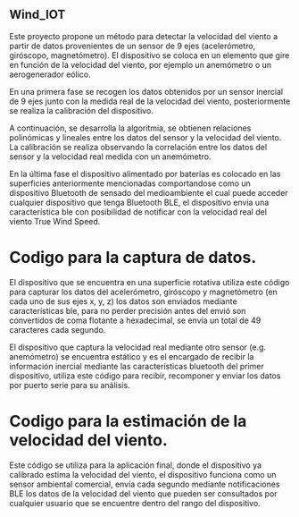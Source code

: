 ## Wind_IOT
Este proyecto propone un método para detectar la velocidad del viento a partir de datos provenientes de un sensor de 9 ejes (acelerómetro, giróscopo, magnetómetro). El dispositivo se coloca en un elemento que gire en función de la velocidad del viento, por ejemplo un anemómetro o un aerogenerador eólico. 

En una primera fase se recogen los datos obtenidos por un sensor inercial de 9 ejes junto con la medida real de la velocidad del viento, posteriormente se realiza la calibración del dispositivo.

A continuación, se desarrolla la algoritmia, se obtienen relaciones polinómicas y lineales entre los datos del sensor y la velocidad del viento. La calibración se realiza observando la correlación entre los datos del sensor y la velocidad real medida con un anemómetro.  

En la última fase el dispositivo alimentado por baterías es colocado en las superficies anteriormente mencionadas comportandose como un dispositivo Bluetooth de sensado del medioambiente el cual puede acceder cualquier dispositivo que tenga Bluetooth BLE, el dispositivo envia una característica ble con posibilidad de notificar con la velocidad real del viento True Wind Speed.  

# Codigo para la captura de datos.
El dispositivo que se encuentra en una superficie rotativa utiliza este código para capturar los datos del acelerómetro, giróscopo y magnetómetro (en cada uno de sus ejes x, y, z) los datos son enviados mediante características ble, para no perder precisión antes del envió son convertidos de coma flotante a hexadecimal, se envía un total de 49 caracteres cada segundo.

El dispositivo que captura la velocidad real mediante otro sensor (e.g. anemómetro) se encuentra estático y es el encargado de recibir la información inercial mediante las características bluetooth del primer dispositivo, utiliza este código para recibir, recomponer y enviar los datos por puerto serie para su análisis.

# Codigo para la estimación de la velocidad del viento.
Este código se utiliza para la aplicación final, donde el dispositivo ya calibrado estima la velocidad del viento, el dispositivo funciona como un sensor ambiental comercial, envía cada segundo mediante notificaciones BLE los datos de la velocidad del viento que pueden ser consultados por cualquier usuario que se encuentre dentro del rango del dispositivo.
